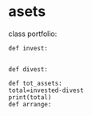 # asets
class portfolio:
    
    def invest:
        
        
    def divest:
        
    def tot_assets:
    total=invested-divest
    print(total)
    def arrange:
        
